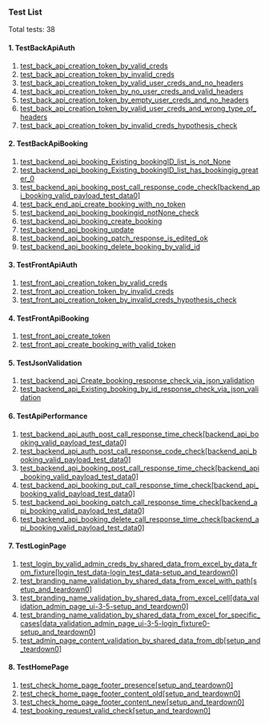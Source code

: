 ### Test List
Total tests: 38
#### 1. TestBackApiAuth
1. [test_back_api_creation_token_by_valid_creds](../tests/api_tests/business_core/test_back_api_auth.py)
2. [test_back_api_creation_token_by_invalid_creds](../tests/api_tests/business_core/test_back_api_auth.py)
3. [test_back_api_creation_token_by_valid_user_creds_and_no_headers](../tests/api_tests/business_core/test_back_api_auth.py)
4. [test_back_api_creation_token_by_no_user_creds_and_valid_headers](../tests/api_tests/business_core/test_back_api_auth.py)
5. [test_back_api_creation_token_by_empty_user_creds_and_no_headers](../tests/api_tests/business_core/test_back_api_auth.py)
6. [test_back_api_creation_token_by_valid_user_creds_and_wrong_type_of_headers](../tests/api_tests/business_core/test_back_api_auth.py)
7. [test_back_api_creation_token_by_invalid_creds_hypothesis_check](../tests/api_tests/business_core/test_back_api_auth.py)

#### 2. TestBackApiBooking
1. [test_backend_api_booking_Existing_bookingID_list_is_not_None](../tests/api_tests/business_core/test_back_api_booking.py)
2. [test_backend_api_booking_Existing_bookingID_list_has_bookingig_greater_0](../tests/api_tests/business_core/test_back_api_booking.py)
3. [test_backend_api_booking_post_call_response_code_check\[backend_api_booking_valid_payload_test_data0\]](../tests/api_tests/business_core/test_back_api_booking.py)
4. [test_back_end_api_create_booking_with_no_token](../tests/api_tests/business_core/test_back_api_booking.py)
5. [test_backend_api_booking_bookingid_notNone_check](../tests/api_tests/business_core/test_back_api_booking.py)
6. [test_backend_api_booking_create_booking](../tests/api_tests/business_core/test_back_api_booking.py)
7. [test_backend_api_booking_update](../tests/api_tests/business_core/test_back_api_booking.py)
8. [test_backend_api_booking_patch_response_is_edited_ok](../tests/api_tests/business_core/test_back_api_booking.py)
9. [test_backend_api_booking_delete_booking_by_valid_id](../tests/api_tests/business_core/test_back_api_booking.py)

#### 3. TestFrontApiAuth
1. [test_front_api_creation_token_by_valid_creds](../tests/api_tests/business_core/test_front_api_auth.py)
2. [test_front_api_creation_token_by_invalid_creds](../tests/api_tests/business_core/test_front_api_auth.py)
3. [test_front_api_creation_token_by_invalid_creds_hypothesis_check](../tests/api_tests/business_core/test_front_api_auth.py)

#### 4. TestFrontApiBooking
1. [test_front_api_create_token](../tests/api_tests/business_core/test_front_api_booking.py)
2. [test_front_api_create_booking_with_valid_token](../tests/api_tests/business_core/test_front_api_booking.py)

#### 5. TestJsonValidation
1. [test_backend_api_Create_booking_response_check_via_json_validation](../tests/api_tests/other/test_api_json_schema_validation.py)
2. [test_backend_api_Existing_booking_by_id_response_check_via_json_validation](../tests/api_tests/other/test_api_json_schema_validation.py)

#### 6. TestApiPerformance
1. [test_backend_api_auth_post_call_response_time_check\[backend_api_booking_valid_payload_test_data0\]](../tests/api_tests/other/test_api_performance.py)
2. [test_backend_api_auth_post_call_response_code_check\[backend_api_booking_valid_payload_test_data0\]](../tests/api_tests/other/test_api_performance.py)
3. [test_backend_api_booking_post_call_response_time_check\[backend_api_booking_valid_payload_test_data0\]](../tests/api_tests/other/test_api_performance.py)
4. [test_backend_api_booking_put_call_response_time_check\[backend_api_booking_valid_payload_test_data0\]](../tests/api_tests/other/test_api_performance.py)
5. [test_backend_api_booking_patch_call_response_time_check\[backend_api_booking_valid_payload_test_data0\]](../tests/api_tests/other/test_api_performance.py)
6. [test_backend_api_booking_delete_call_response_time_check\[backend_api_booking_valid_payload_test_data0\]](../tests/api_tests/other/test_api_performance.py)

#### 7. TestLoginPage
1. [test_login_by_valid_admin_creds_by_shared_data_from_excel_by_data_from_fixture\[login_test_data-login_test_data-setup_and_teardown0\]](../tests/web_app_tests/test_login_page/test_login_page.py)
2. [test_branding_name_validation_by_shared_data_from_excel_with_path\[setup_and_teardown0\]](../tests/web_app_tests/test_login_page/test_login_page.py)
3. [test_branding_name_validation_by_shared_data_from_excel_cell\[data_validation_admin_page_ui-3-5-setup_and_teardown0\]](../tests/web_app_tests/test_login_page/test_login_page.py)
4. [test_branding_name_validation_by_shared_data_from_excel_for_specific_cases\[data_validation_admin_page_ui-3-5-login_fixture0-setup_and_teardown0\]](../tests/web_app_tests/test_login_page/test_login_page.py)
5. [test_admin_page_content_validation_by_shared_data_from_db\[setup_and_teardown0\]](../tests/web_app_tests/test_login_page/test_login_page.py)

#### 8. TestHomePage
1. [test_check_home_page_footer_presence\[setup_and_teardown0\]](../tests/web_app_tests/tests_home_page/test_home_page.py)
2. [test_check_home_page_footer_content_old\[setup_and_teardown0\]](../tests/web_app_tests/tests_home_page/test_home_page.py)
3. [test_check_home_page_footer_content_new\[setup_and_teardown0\]](../tests/web_app_tests/tests_home_page/test_home_page.py)
4. [test_booking_request_valid_check\[setup_and_teardown0\]](../tests/web_app_tests/tests_home_page/test_home_page.py)

